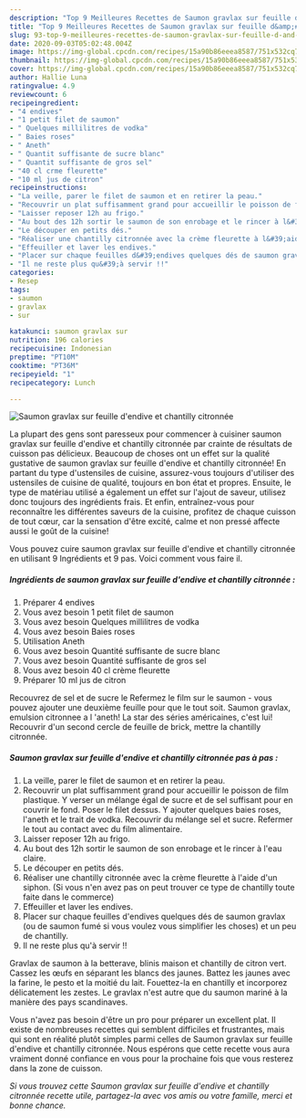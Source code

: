 ```yaml
---
description: "Top 9 Meilleures Recettes de Saumon gravlax sur feuille d&amp;#39;endive et chantilly citronnée"
title: "Top 9 Meilleures Recettes de Saumon gravlax sur feuille d&amp;#39;endive et chantilly citronnée"
slug: 93-top-9-meilleures-recettes-de-saumon-gravlax-sur-feuille-d-and-39-endive-et-chantilly-citronnee
date: 2020-09-03T05:02:48.004Z
image: https://img-global.cpcdn.com/recipes/15a90b86eeea8587/751x532cq70/saumon-gravlax-sur-feuille-dendive-et-chantilly-citronnee-photo-principale-de-la-recette.jpg
thumbnail: https://img-global.cpcdn.com/recipes/15a90b86eeea8587/751x532cq70/saumon-gravlax-sur-feuille-dendive-et-chantilly-citronnee-photo-principale-de-la-recette.jpg
cover: https://img-global.cpcdn.com/recipes/15a90b86eeea8587/751x532cq70/saumon-gravlax-sur-feuille-dendive-et-chantilly-citronnee-photo-principale-de-la-recette.jpg
author: Hallie Luna
ratingvalue: 4.9
reviewcount: 6
recipeingredient:
- "4 endives"
- "1 petit filet de saumon"
- " Quelques millilitres de vodka"
- " Baies roses"
- " Aneth"
- " Quantit suffisante de sucre blanc"
- " Quantit suffisante de gros sel"
- "40 cl crme fleurette"
- "10 ml jus de citron"
recipeinstructions:
- "La veille, parer le filet de saumon et en retirer la peau."
- "Recouvrir un plat suffisamment grand pour accueillir le poisson de film plastique. Y verser un mélange égal de sucre et de sel suffisant pour en couvrir le fond. Poser le filet dessus. Y ajouter quelques baies roses, l&#39;aneth et le trait de vodka. Recouvrir du mélange sel et sucre. Refermer le tout au contact avec du film alimentaire."
- "Laisser reposer 12h au frigo."
- "Au bout des 12h sortir le saumon de son enrobage et le rincer à l&#39;eau claire."
- "Le découper en petits dés."
- "Réaliser une chantilly citronnée avec la crème fleurette à l&#39;aide d&#39;un siphon. (Si vous n&#39;en avez pas on peut trouver ce type de chantilly toute faite dans le commerce)"
- "Effeuiller et laver les endives."
- "Placer sur chaque feuilles d&#39;endives quelques dés de saumon gravlax (ou de saumon fumé si vous voulez vous simplifier les choses) et un peu de chantilly."
- "Il ne reste plus qu&#39;à servir !!"
categories:
- Resep
tags:
- saumon
- gravlax
- sur

katakunci: saumon gravlax sur 
nutrition: 196 calories
recipecuisine: Indonesian
preptime: "PT10M"
cooktime: "PT36M"
recipeyield: "1"
recipecategory: Lunch

---
```



![Saumon gravlax sur feuille d&#39;endive et chantilly citronnée](https://img-global.cpcdn.com/recipes/15a90b86eeea8587/751x532cq70/saumon-gravlax-sur-feuille-dendive-et-chantilly-citronnee-photo-principale-de-la-recette.jpg)

La plupart des gens sont paresseux pour commencer à cuisiner saumon gravlax sur feuille d&#39;endive et chantilly citronnée par crainte de résultats de cuisson pas délicieux. Beaucoup de choses ont un effet sur la qualité gustative de saumon gravlax sur feuille d&#39;endive et chantilly citronnée! En partant du type d'ustensiles de cuisine, assurez-vous toujours d'utiliser des ustensiles de cuisine de qualité, toujours en bon état et propres. Ensuite, le type de matériau utilisé a également un effet sur l'ajout de saveur, utilisez donc toujours des ingrédients frais. Et enfin, entraînez-vous pour reconnaître les différentes saveurs de la cuisine, profitez de chaque cuisson de tout cœur, car la sensation d'être excité, calme et non pressé affecte aussi le goût de la cuisine!

<!--inarticleads1-->

Vous pouvez cuire saumon gravlax sur feuille d&#39;endive et chantilly citronnée en utilisant 9 Ingrédients et 9 pas. Voici comment vous faire il.

##### Ingrédients de saumon gravlax sur feuille d&#39;endive et chantilly citronnée :

1. Préparer 4 endives
1. Vous avez besoin 1 petit filet de saumon
1. Vous avez besoin  Quelques millilitres de vodka
1. Vous avez besoin  Baies roses
1. Utilisation  Aneth
1. Vous avez besoin  Quantité suffisante de sucre blanc
1. Vous avez besoin  Quantité suffisante de gros sel
1. Vous avez besoin 40 cl crème fleurette
1. Préparer 10 ml jus de citron


Recouvrez de sel et de sucre le Refermez le film sur le saumon - vous pouvez ajouter une deuxième feuille pour que le tout soit. Saumon gravlax, emulsion citronnee a l &#39;aneth! La star des séries américaines, c&#39;est lui! Recouvrir d&#39;un second cercle de feuille de brick, mettre la chantilly citronnée. 

<!--inarticleads2-->

##### Saumon gravlax sur feuille d&#39;endive et chantilly citronnée pas à pas :

1. La veille, parer le filet de saumon et en retirer la peau.
1. Recouvrir un plat suffisamment grand pour accueillir le poisson de film plastique. Y verser un mélange égal de sucre et de sel suffisant pour en couvrir le fond. Poser le filet dessus. Y ajouter quelques baies roses, l&#39;aneth et le trait de vodka. Recouvrir du mélange sel et sucre. Refermer le tout au contact avec du film alimentaire.
1. Laisser reposer 12h au frigo.
1. Au bout des 12h sortir le saumon de son enrobage et le rincer à l&#39;eau claire.
1. Le découper en petits dés.
1. Réaliser une chantilly citronnée avec la crème fleurette à l&#39;aide d&#39;un siphon. (Si vous n&#39;en avez pas on peut trouver ce type de chantilly toute faite dans le commerce)
1. Effeuiller et laver les endives.
1. Placer sur chaque feuilles d&#39;endives quelques dés de saumon gravlax (ou de saumon fumé si vous voulez vous simplifier les choses) et un peu de chantilly.
1. Il ne reste plus qu&#39;à servir !!


Gravlax de saumon à la betterave, blinis maison et chantilly de citron vert. Cassez les œufs en séparant les blancs des jaunes. Battez les jaunes avec la farine, le pesto et la moitié du lait. Fouettez-la en chantilly et incorporez délicatement les zestes. Le gravlax n&#39;est autre que du saumon mariné à la manière des pays scandinaves. 

<!--inarticleads1-->

<p>
Vous n'avez pas besoin d'être un pro pour préparer un excellent plat. Il existe de nombreuses recettes qui semblent difficiles et frustrantes, mais qui sont en réalité plutôt simples parmi celles de Saumon gravlax sur feuille d&#39;endive et chantilly citronnée. Nous espérons que cette recette vous aura vraiment donné confiance en vous pour la prochaine fois que vous resterez dans la zone de cuisson.
</p>

<p>
<i>Si vous trouvez cette Saumon gravlax sur feuille d&#39;endive et chantilly citronnée recette utile, partagez-la avec vos amis ou votre famille, merci et bonne chance.</i>
</p>

